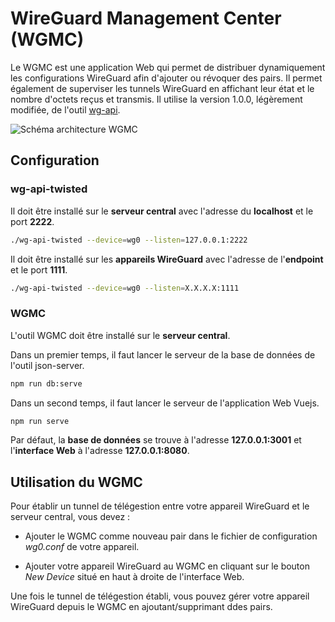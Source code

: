 # WireGuard Management Center (WGMC)

Le WGMC est une application Web qui permet de distribuer dynamiquement les configurations WireGuard afin d'ajouter ou révoquer des pairs. Il permet également de superviser les tunnels WireGuard en affichant leur état et le nombre d'octets reçus et transmis.
Il utilise la version 1.0.0, légèrement modifiée, de l'outil [wg-api].

[wg-api]: https://github.com/jamescun/wg-api

![Schéma architecture WGMC](wg-management-center/src/assets/schemaArchitectureWGMC.png)



## Configuration

### wg-api-twisted

Il doit être installé sur le **serveur central** avec l'adresse du **localhost** et le port **2222**.

```sh
./wg-api-twisted --device=wg0 --listen=127.0.0.1:2222
```

Il doit être installé sur les **appareils WireGuard** avec l'adresse de l'**endpoint** et le port **1111**.

```sh
./wg-api-twisted --device=wg0 --listen=X.X.X.X:1111
```

### WGMC

L'outil WGMC doit être installé sur le **serveur central**.

Dans un premier temps, il faut lancer le serveur de la base de données de l'outil json-server.

```sh
npm run db:serve
```

Dans un second temps, il faut lancer le serveur de l'application Web Vuejs.

```sh
npm run serve
```

Par défaut, la **base de données** se trouve à l'adresse **127.0.0.1:3001** et l'**interface Web** à l'adresse **127.0.0.1:8080**.


## Utilisation du WGMC

Pour établir un tunnel de télégestion entre votre appareil WireGuard et le serveur central, vous devez :

* 
  Ajouter le WGMC comme nouveau pair dans le fichier de configuration *wg0.conf* de votre appareil.

* 
  Ajouter votre appareil WireGuard au WGMC en cliquant sur le bouton *New Device* situé en haut à droite de l'interface Web.

Une fois le tunnel de télégestion établi, vous pouvez gérer votre appareil WireGuard depuis le WGMC en ajoutant/supprimant ddes pairs.
